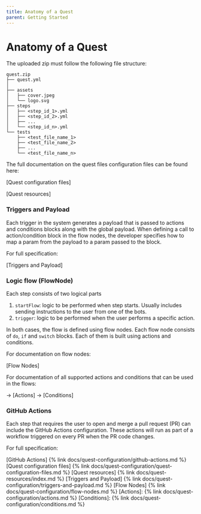 ```yaml
---
title: Anatomy of a Quest
parent: Getting Started
---
```


# Anatomy of a Quest

The uploaded zip must follow the following file structure:

```
quest.zip
├── quest.yml
│
├── assets
│   ├── cover.jpeg
│   └── logo.svg
├── steps
│   ├── <step_id_1>.yml
│   ├── <step_id_2>.yml
│   ├── ...
│   └── <step_id_n>.yml
└── tests
    ├── <test_file_name_1>
    ├── <test_file_name_2>
    ├── ...
    └── <test_file_name_n>
```

The full documentation on the quest files configuration files can be found here:

[Quest configuration files]

[Quest resources]

### Triggers and Payload

Each trigger in the system generates a payload that is passed to actions and conditions blocks along with the global payload. When defining a call to action/condition block in the flow nodes, the developer specifies how to map a param from the payload to a param passed to the block.

For full specification:

[Triggers and Payload]

### Logic flow (FlowNode)

Each step consists of two logical parts

1. `startFlow`: logic to be performed when step starts. Usually includes sending instructions to the user from one of the bots. 
2. `trigger`: logic to be performed when the user performs a specific action. 

In both cases, the flow is defined using flow nodes. Each flow node consists of `do`, `if` and `switch` blocks. Each of them is built using actions and conditions.

For documentation on flow nodes:

[Flow Nodes]

For documentation of all supported actions and conditions that can be used in the flows:

→ [Actions]
→ [Conditions]

### GitHub Actions

Each step that requires the user to open and merge a pull request (PR) can include the GitHub Actions configuration. These actions will run as part of a workflow triggered on every PR when the PR code changes. 

For full specification:

[GitHub Actions] {% link docs/quest-configuration/github-actions.md %}
[Quest configuration files] {% link docs/quest-configuration/quest-configuration-files.md %}
[Quest resources] {% link docs/quest-resources/index.md %}
[Triggers and Payload] {% link docs/quest-configuration/triggers-and-payload.md %}
[Flow Nodes] {% link docs/quest-configuration/flow-nodes.md %}
[Actions]: {% link docs/quest-configuration/actions.md %}
[Conditions]: {% link docs/quest-configuration/conditions.md %}
